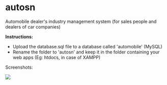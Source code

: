 # autosn
Automobile dealer's industry management system (for sales people and dealers of car companies)

<b>Instructions:</b>
<ul>
<li>Upload the database.sql file to a database called 'automobile' (MySQL)</li>
<li>Rename the folder to 'autosn' and keep it in the folder containing your web apps (Eg: htdocs, in case of XAMPP)</li>
</ul>

Screenshots:

<img src="https://raw.githubusercontent.com/nabhoneel/autosn/master/random%20files/screencapture-localhost-autosn-admin-php-1518375450794.png">
